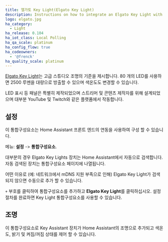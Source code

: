 ```yaml
---
title: 엘가토 Key Light(Elgato Key Light)
description: Instructions on how to integrate an Elgato Key Light with Home Assistant.
logo: elgato.jpg
ha_category:
  - Light
ha_release: 0.104
ha_iot_class: Local Polling
ha_qa_scale: platinum
ha_config_flow: true
ha_codeowners:
  - '@frenck'
ha_quality_scale: platinum
---
```


[Elgato Key Light](https://www.elgato.com/en/gaming/key-light)는 고급 스튜디오 조명의 기준을 제시합니다. 80 개의 LED를 사용하면 2500 루멘을 대량으로 방출할 수 있으며 색온도도 변경할 수 있습니다.

LED 표시 등 패널은 특별히 제작되었으며 스트리머 및 콘텐츠 제작자를 위해 설계되었으며 대부분 YouTube 및 Twitch와 같은 플랫폼에서 작동합니다.

## 설정

이 통합구성요소는 Home Assistant 프론트 엔드의 연동을 사용하여 구성 할 수 있습니다.

메뉴: **설정** -> **통합구성요소**.

대부분의 경우 Elgato Key Lights 장치는 Home Assistant에서 자동으로 검색합니다. 자동 검색된 장치는 통합구성요소 페이지에 나열됩니다.

어떤 이유로 (예: 네트워크에서 mDNS 지원 부족으로 인해) Elgato Key Light가 검색되지 않으면 수동으로 추가 할 수 있습니다.

`+` 부호를 클릭하여 통합구성요소를 추가하고 **Elgato Key Light**를 클릭하십시오. 설정 절차를 완료하면 Key Light 통합구성요소를 사용할 수 있습니다.

## 조명

이 통합구성요소로 Key Assistant 장치가 Home Assistant의 조명으로 추가되고 색온도, 밝기 및 켜짐/꺼짐 상태를 제어 할 수 있습니다.
